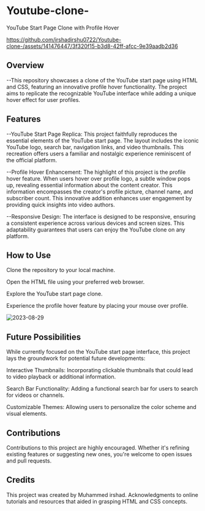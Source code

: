 # Youtube-clone-


YouTube Start Page Clone with Profile Hover



https://github.com/irshadirshu0722/Youtube-clone-/assets/141476447/3f320f15-b3d8-42ff-afcc-9e39aadb2d36


Overview
---------------
--This repository showcases a clone of the YouTube start page using HTML and CSS, featuring an innovative profile hover functionality. The project aims to replicate the recognizable YouTube interface while adding a unique hover effect for user profiles.

Features
------------
--YouTube Start Page Replica: This project faithfully reproduces the essential elements of the YouTube start page. The layout includes the iconic YouTube logo, search bar, navigation links, and video thumbnails. This recreation offers users a familiar and nostalgic experience reminiscent of the official platform.

--Profile Hover Enhancement: The highlight of this project is the profile hover feature. When users hover over profile logo, a subtle window pops up, revealing essential information about the content creator. This information encompasses the creator's profile picture, channel name, and subscriber count. This innovative addition enhances user engagement by providing quick insights into video authors.

--Responsive Design: The interface is designed to be responsive, ensuring a consistent experience across various devices and screen sizes. This adaptability guarantees that users can enjoy the YouTube clone on any platform.

How to Use
----------
Clone the repository to your local machine.

Open the HTML file using your preferred web browser.

Explore the YouTube start page clone.

Experience the profile hover feature by placing your mouse over profile.


![2023-08-29](https://github.com/irshadirshu0722/Youtube-clone-/assets/141476447/912b9251-9390-49d9-a50f-00d7d5576f80)



Future Possibilities
----------------
While currently focused on the YouTube start page interface, this project lays the groundwork for potential future developments:

Interactive Thumbnails: Incorporating clickable thumbnails that could lead to video playback or additional information.

Search Bar Functionality: Adding a functional search bar for users to search for videos or channels.

Customizable Themes: Allowing users to personalize the color scheme and visual elements.



Contributions
-----------
Contributions to this project are highly encouraged. Whether it's refining existing features or suggesting new ones, you're welcome to open issues and pull requests.

Credits
------------
This project was created by Muhammed irshad. Acknowledgments to online tutorials and resources that aided in grasping HTML and CSS concepts.
